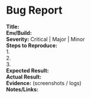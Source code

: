# Bug Report

**Title:**  
**Env/Build:**  
**Severity:** Critical | Major | Minor  
**Steps to Reproduce:**  
1.  
2.  
3.  
**Expected Result:**  
**Actual Result:**  
**Evidence:** (screenshots / logs)  
**Notes/Links:**  
